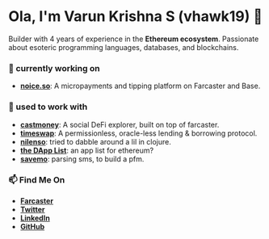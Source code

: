 # **Ola, I'm Varun Krishna S (vhawk19) 👋**

Builder with 4 years of experience in the **Ethereum ecosystem**. Passionate about esoteric programming languages, databases, and blockchains.

### **🔭 currently working on**

* [**noice.so**](https://noice.so): A micropayments and tipping platform on Farcaster and Base.

### **🌱 used to work with**

* [**castmoney**](https://cast.money): A social DeFi explorer, built on top of farcaster.  
* [**timeswap**](https://timeswap.io/): A permissionless, oracle-less lending & borrowing protocol.  
* [**nilenso**](https://nilenso.com): tried to dabble around a lil in clojure.
* [**the DApp List**](https://thedapplist.com/): an app list for ethereum?  
* [**savemo**](https://devfolio.co/projects/savemo): parsing sms, to build a pfm.

### **📫 Find Me On**

* [**Farcaster**](https://farcaster.xyz/vhawk19)  
* [**Twitter**](https://www.google.com/search?q=https://twitter.com/_Vhawk19_)  
* [**LinkedIn**](https://www.linkedin.com/in/vhawk19/)  
* [**GitHub**](https://github.com/vhawk19)

